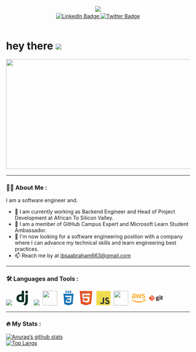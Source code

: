 

<div id="header" align="center">
  <img src="https://media.giphy.com/media/M9gbBd9nbDrOTu1Mqx/giphy.gif" width="100"/>
</div>

<div id="badges" align = "center" >
  <a href="https://www.linkedin.com/in/ibsa-abraham-38207a1b6/">
    <img src="https://img.shields.io/badge/LinkedIn-blue?style=for-the-badge&logo=linkedin&logoColor=white" alt="LinkedIn Badge"/>
  </a>
  <a href="https://twitter.com/AbrahamIbsa">
    <img src="https://img.shields.io/badge/Twitter-blue?style=for-the-badge&logo=twitter&logoColor=white" alt="Twitter Badge"/>
  </a>
</div>
<img src="https://komarev.com/ghpvc/?username=ibsa21&style=flat-square&color=blue" alt=""/>
<h1>
  hey there
  <img src="https://media.giphy.com/media/hvRJCLFzcasrR4ia7z/giphy.gif" width="30px"/>
</h1>

<div align="center">
  <img src="https://media.giphy.com/media/dWesBcTLavkZuG35MI/giphy.gif" width="600" height="300"/>
</div>

---

### :man_technologist: About Me :
I am a software engineer and.
- 🌱 I am currently working as Backend Engineer and Head of Project Development at African To Silicon Valley.
- 🌱 I am a member of GitHub Campus Expert and Microsoft Learn Student Ambassador. 
- 👀 I'm now looking for a software engineering position with a company where I can advance my technical skills and learn engineering best practices.
- 📫 Reach me by at ibsaabraham663@gmail.com

---

### :hammer_and_wrench: Languages and Tools :
<div>
  <img src="https://cdn.jsdelivr.net/gh/devicons/devicon/icons/typescript/typescript-original.svg" width:"40" height= "40"/>&nbsp;        
  <img src = "https://github.com/devicons/devicon/blob/master/icons/django/django-plain.svg" title = "Django" alt = "Django" width = "40" height = "40" /> &nbsp;
  <img src="https://cdn.jsdelivr.net/gh/devicons/devicon/icons/express/express-original-wordmark.svg" width:"40" height= "40"/>&nbsp;           
  <img src="https://cdn.jsdelivr.net/gh/devicons/devicon/icons/nodejs/nodejs-original.svg" width = "40" height = "40" /> &nbsp;
  <img src="https://github.com/devicons/devicon/blob/master/icons/css3/css3-plain-wordmark.svg"  title="CSS3" alt="CSS" width="40" height="40"/>&nbsp;
  <img src="https://github.com/devicons/devicon/blob/master/icons/html5/html5-original.svg" title="HTML5" alt="HTML" width="40" height="40"/>&nbsp;
  <img src="https://github.com/devicons/devicon/blob/master/icons/javascript/javascript-original.svg" title="JavaScript" alt="JavaScript" width="40" height="40"/>&nbsp;
  <img src="https://cdn.jsdelivr.net/gh/devicons/devicon/icons/mongodb/mongodb-plain-wordmark.svg"  width="40" height="40"/>&nbsp;
  <img src="https://github.com/devicons/devicon/blob/master/icons/amazonwebservices/amazonwebservices-plain-wordmark.svg" title="AWS" alt="AWS" width="40" height="40"/>&nbsp;
  <img src="https://github.com/devicons/devicon/blob/master/icons/git/git-original-wordmark.svg" title="Git" **alt="Git" width="40" height="40"/>
</div>
                                                                                                                                               
---

### :fire: My Stats :
[![Anurag’s github stats](https://github-readme-stats.vercel.app/api?username=ibsa21)](https://github.com/ibsa21) <br>
[![Top Langs](https://github-readme-stats.vercel.app/api/top-langs/?username=ibsa21&layout=compact&theme=vision-friendly-dark)](https://github.com/anuraghazra/github-readme-stats)
